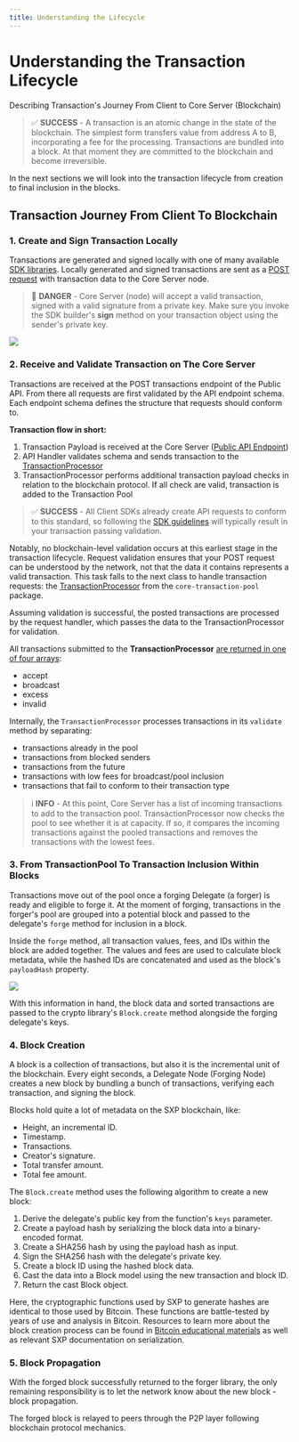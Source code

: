 ```yaml
---
title: Understanding the Lifecycle
---
```


# Understanding the Transaction Lifecycle

Describing Transaction's Journey From Client to Core Server (Blockchain)

> ✅ **SUCCESS** - A transaction is an atomic change in the state of the blockchain. The simplest form transfers value from address A to B, incorporating a fee for the processing. Transactions are bundled into a block. At that moment they are committed to the blockchain and become irreversible.


In the next sections we will look into the transaction lifecycle from creation to final inclusion in the blocks.

## Transaction Journey From Client To Blockchain

### 1. Create and Sign Transaction Locally

Transactions are generated and signed locally with one of many available [SDK libraries](/sdk/documentation). Locally generated and signed transactions are sent as a <a href="https://sxp.mainnet.sh/#/Transactions/post_transactions" target="_blank" rel="noopener noreferrer">POST request</a> with transaction data to the Core Server node.



> 🛑 **DANGER** - Core Server (node) will accept a valid transaction, signed with a valid signature from a private key. Make sure you invoke the SDK builder's **sign** method on your transaction object using the sender's private key.

![](/core/assets/send_to_node.png)

### 2. Receive and Validate Transaction on The Core Server

Transactions are received at the POST transactions endpoint of the Public API. From there all requests are first validated by the API endpoint schema. Each endpoint schema defines the structure that requests should conform to.

**Transaction flow in short:**

1. Transaction Payload is received at the Core Server ([Public API Endpoint](/api/public-rest-api/endpoints))
2. API Handler validates schema and sends transaction to the [TransactionProcessor](https://github.com/Solar-network/core/blob/main/packages/core-transaction-pool/src/processor.ts)
3. TransactionProcessor performs additional transaction payload checks in relation to the blockchain protocol. If all check are valid, transaction is added to the Transaction Pool

> ✅ **SUCCESS** - All Client SDKs already create API requests to conform to this standard, so following the [SDK guidelines](/sdk/guidelines/crypto) will typically result in your transaction passing validation.

Notably, no blockchain-level validation occurs at this earliest stage in the transaction lifecycle. Request validation ensures that your POST request can be understood by the network, not that the data it contains represents a valid transaction. This task falls to the next class to handle transaction requests: the [TransactionProcessor](https://github.com/Solar-network/core/blob/main/packages/core-transaction-pool/src/processor.ts) from the `core-transaction-pool` package.

Assuming validation is successful, the posted transactions are processed by the request handler, which passes the data to the TransactionProcessor for validation.

All transactions submitted to the **TransactionProcessor** <a href="https://sxp.mainnet.sh/#/Transactions/post_transactions" target="_blank" rel="noopener noreferrer">are returned in one of four arrays</a>:

* accept
* broadcast
* excess
* invalid

Internally, the `TransactionProcessor` processes transactions in its `validate` method by separating:

* transactions already in the pool
* transactions from blocked senders
* transactions from the future
* transactions with low fees for broadcast/pool inclusion
* transactions that fail to conform to their transaction type

> ℹ️ **INFO** - At this point, Core Server has a list of incoming transactions to add to the transaction pool. TransactionProcessor now checks the pool to see whether it is at capacity. If so, it compares the incoming transactions against the pooled transactions and removes the transactions with the lowest fees.

### 3. From TransactionPool To Transaction Inclusion Within Blocks

Transactions move out of the pool once a forging Delegate (a forger) is ready and eligible to forge it. At the moment of forging, transactions in the forger's pool are grouped into a potential block and passed to the delegate's `forge` method for inclusion in a block.

Inside the `forge` method, all transaction values, fees, and IDs within the block are added together. The values and fees are used to calculate block metadata, while the hashed IDs are concatenated and used as the block's `payloadHash` property.

![](/core/assets/forger.png)

With this information in hand, the block data and sorted transactions are passed to the crypto library's `Block.create` method alongside the forging delegate's keys.

### 4. Block Creation

A block is a collection of transactions, but also it is the incremental unit of the blockchain. Every eight seconds, a Delegate Node (Forging Node) creates a new block by bundling a bunch of transactions, verifying each transaction, and signing the block.

Blocks hold quite a lot of metadata on the SXP blockchain, like:

* Height, an incremental ID.
* Timestamp.
* Transactions.
* Creator's signature.
* Total transfer amount.
* Total fee amount.

The `Block.create` method uses the following algorithm to create a new block:

1. Derive the delegate's public key from the function's `keys` parameter.
2. Create a payload hash by serializing the block data into a binary-encoded format.
3. Create a SHA256 hash by using the payload hash as input.
4. Sign the SHA256 hash with the delegate's private key.
5. Create a block ID using the hashed block data.
6. Cast the data into a Block model using the new transaction and block ID.
7. Return the cast Block object.

Here, the cryptographic functions used by SXP to generate hashes are identical to those used by Bitcoin. These functions are battle-tested by years of use and analysis in Bitcoin. Resources to learn more about the block creation process can be found in [Bitcoin educational materials](https://github.com/bitcoinbook/bitcoinbook) as well as relevant SXP documentation on serialization.

### 5. Block Propagation

With the forged block successfully returned to the forger library, the only remaining responsibility is to let the network know about the new block - block propagation.

The forged block is relayed to peers through the P2P layer following blockchain protocol mechanics.
